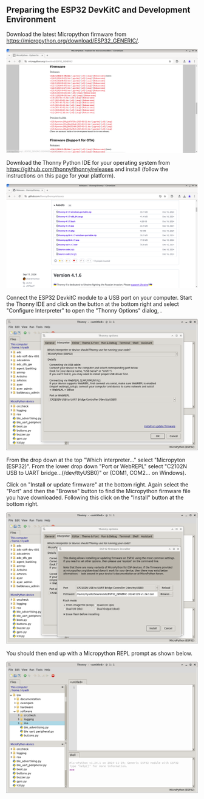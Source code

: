 ## Preparing the ESP32 DevKitC and Development Environment

Download the latest Micropython firmware from https://micropython.org/download/ESP32_GENERIC/.

![](micropython-download.png)

Download the Thonny Python IDE for your operating system from https://github.com/thonny/thonny/releases and install (follow the instructions on this page for your platform).

![thonny-download](thonny-download.png)

Connect the ESP32 DevkitC module to a USB port on your computer.
Start the Thonny IDE and click on the button at the bottom right and select "Configure Interpreter" to open the "Thonny Options" dialog, . 

![thonny-options](thonny-options.png)

From the drop down at the top "Which interpreter..." select "Micropyton (ESP32)". From the lower drop down "Port or WebREPL" select "C2102N USB to UART bridge...(/dev/ttyUSB0)" or (COM1, COM2... on Windows).

Click on "Install or update firmware" at the bottom right. Again select the "Port" and then the "Browse" button to find the Micropython firmware file you have downloaded. Following this click on the "Install" button at the bottom right.

![esp32-firmware-installer](esp32-firmware-installer.png)

 You should then end up with a Micropython REPL prompt as shown below.

![thonny-repl](thonny-repl.png)





